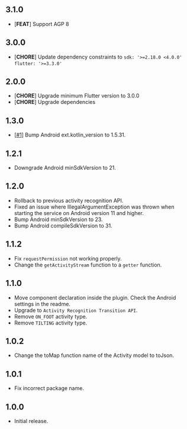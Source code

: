 ## 3.1.0

* [**FEAT**] Support AGP 8

## 3.0.0

* [**CHORE**] Update dependency constraints to `sdk: '>=2.18.0 <4.0.0'` `flutter: '>=3.3.0'`

## 2.0.0
* [**CHORE**] Upgrade minimum Flutter version to 3.0.0
* [**CHORE**] Upgrade dependencies

## 1.3.0

* [[#1](https://github.com/Dev-hwang/flutter_activity_recognition/pull/1)] Bump Android ext.kotlin_version to 1.5.31.

## 1.2.1

* Downgrade Android minSdkVersion to 21.

## 1.2.0

* Rollback to previous activity recognition API.
* Fixed an issue where IllegalArgumentException was thrown when starting the service on Android version 11 and higher.
* Bump Android minSdkVersion to 23.
* Bump Android compileSdkVersion to 31.

## 1.1.2

* Fix `requestPermission` not working properly.
* Change the `getActivityStream` function to a `getter` function.

## 1.1.0

* Move component declaration inside the plugin. Check the Android settings in the readme.
* Upgrade to `Activity Recognition Transition API`.
* Remove `ON_FOOT` activity type.
* Remove `TILTING` activity type.

## 1.0.2

* Change the toMap function name of the Activity model to toJson.

## 1.0.1

* Fix incorrect package name.

## 1.0.0

* Initial release.
